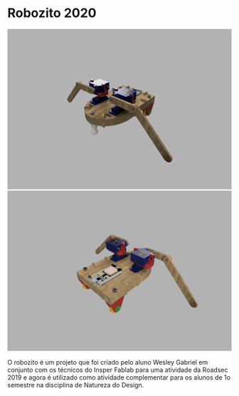 # Robozito 2020

![](imgs/RobozitoFrente.png)
![](imgs/RobozitoTras.png)

O robozito é um projeto que foi criado pelo aluno Wesley Gabriel em conjunto com os técnicos do Insper Fablab para uma atividade da Roadsec 2019 e agora é utilizado como atividade complementar para os alunos de 1o semestre na disciplina de Natureza do Design.

